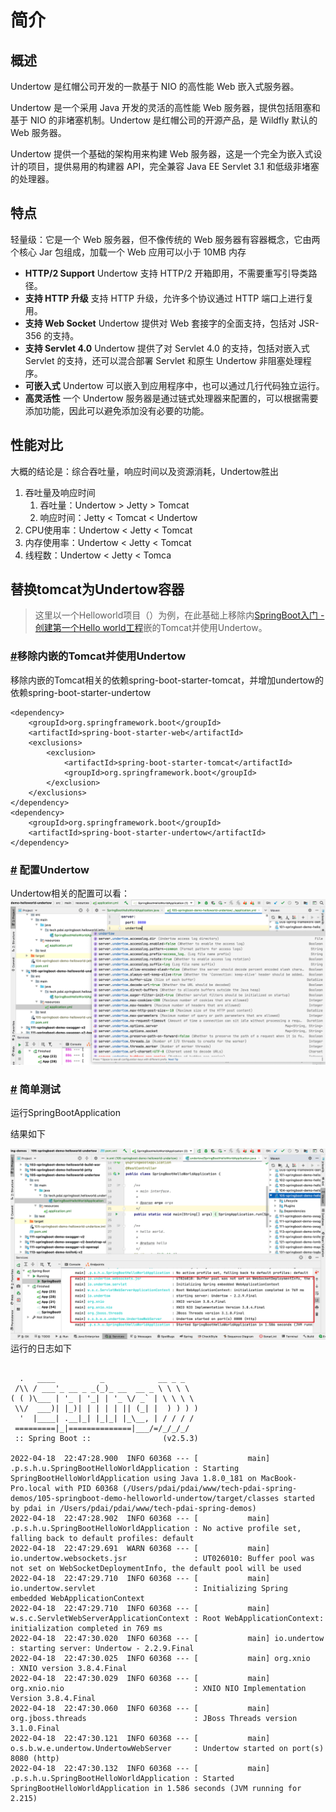 # 简介
## 概述
Undertow 是红帽公司开发的一款基于 NIO 的高性能 Web 嵌入式服务器。

Undertow 是一个采用 Java 开发的灵活的高性能 Web 服务器，提供包括阻塞和基于 NIO 的非堵塞机制。Undertow 是红帽公司的开源产品，是 Wildfly 默认的 Web 服务器。

Undertow 提供一个基础的架构用来构建 Web 服务器，这是一个完全为嵌入式设计的项目，提供易用的构建器 API，完全兼容 Java EE Servlet 3.1 和低级非堵塞的处理器。

## 特点
轻量级：它是一个 Web 服务器，但不像传统的 Web 服务器有容器概念，它由两个核心 Jar 包组成，加载一个 Web 应用可以小于 10MB 内存
- **HTTP/2 Support** Undertow 支持 HTTP/2 开箱即用，不需要重写引导类路径。
- **支持 HTTP 升级** 支持 HTTP 升级，允许多个协议通过 HTTP 端口上进行复用。
- **支持 Web Socket** Undertow 提供对 Web 套接字的全面支持，包括对 JSR-356 的支持。
- **支持 Servlet 4.0** Undertow 提供了对 Servlet 4.0 的支持，包括对嵌入式 Servlet 的支持，还可以混合部署 Servlet 和原生 Undertow 非阻塞处理程序。
- **可嵌入式** Undertow 可以嵌入到应用程序中，也可以通过几行代码独立运行。
- **高灵活性** 一个 Undertow 服务器是通过链式处理器来配置的，可以根据需要添加功能，因此可以避免添加没有必要的功能。
## 性能对比
大概的结论是：综合吞吐量，响应时间以及资源消耗，Undertow胜出

1. 吞吐量及响应时间
    1. 吞吐量：Undertow > Jetty > Tomcat
    2. 响应时间：Jetty < Tomcat < Undertow
2. CPU使用率：Undertow < Jetty < Tomcat
3. 内存使用率：Undertow < Jetty < Tomcat
4. 线程数：Undertow < Jetty < Tomca

## 替换tomcat为Undertow容器

> 这里以一个Helloworld项目（）为例，在此基础上移除内[SpringBoot入门 - 创建第一个Hello world工程](https://pdai.tech/md/spring/springboot/springboot-x-hello-world.html)嵌的Tomcat并使用Undertow。

### [#](#移除内嵌的tomcat并使用undertow)移除内嵌的Tomcat并使用Undertow

移除内嵌的Tomcat相关的依赖spring-boot-starter-tomcat，并增加undertow的依赖spring-boot-starter-undertow

```
<dependency>
    <groupId>org.springframework.boot</groupId>
    <artifactId>spring-boot-starter-web</artifactId>
    <exclusions>
        <exclusion>
            <artifactId>spring-boot-starter-tomcat</artifactId>
            <groupId>org.springframework.boot</groupId>
        </exclusion>
    </exclusions>
</dependency>
<dependency>
    <groupId>org.springframework.boot</groupId>
    <artifactId>spring-boot-starter-undertow</artifactId>
</dependency>
```

### [#](#配置undertow) 配置Undertow

Undertow相关的配置可以看：
![Pasted image 20240130184705](https://raw.githubusercontent.com/sameal153/PicturePool/master/PicturePool/laptop202404091001318.png)

### [#](#简单测试) 简单测试

运行SpringBootApplication

结果如下

![Pasted image 20240130184715](https://raw.githubusercontent.com/sameal153/PicturePool/master/PicturePool/laptop202404091002682.png)运行的日志如下

```

  .   ____          _            __ _ _
 /\\ / ___'_ __ _ _(_)_ __  __ _ \ \ \ \
( ( )\___ | '_ | '_| | '_ \/ _` | \ \ \ \
 \\/  ___)| |_)| | | | | || (_| |  ) ) ) )
  '  |____| .__|_| |_|_| |_\__, | / / / /
 =========|_|==============|___/=/_/_/_/
 :: Spring Boot ::                (v2.5.3)

2022-04-18  22:47:28.900  INFO 60368 --- [           main] .p.s.h.u.SpringBootHelloWorldApplication : Starting SpringBootHelloWorldApplication using Java 1.8.0_181 on MacBook-Pro.local with PID 60368 (/Users/pdai/pdai/www/tech-pdai-spring-demos/105-springboot-demo-helloworld-undertow/target/classes started by pdai in /Users/pdai/pdai/www/tech-pdai-spring-demos)
2022-04-18  22:47:28.902  INFO 60368 --- [           main] .p.s.h.u.SpringBootHelloWorldApplication : No active profile set, falling back to default profiles: default
2022-04-18  22:47:29.691  WARN 60368 --- [           main] io.undertow.websockets.jsr               : UT026010: Buffer pool was not set on WebSocketDeploymentInfo, the default pool will be used
2022-04-18  22:47:29.710  INFO 60368 --- [           main] io.undertow.servlet                      : Initializing Spring embedded WebApplicationContext
2022-04-18  22:47:29.710  INFO 60368 --- [           main] w.s.c.ServletWebServerApplicationContext : Root WebApplicationContext: initialization completed in 769 ms
2022-04-18  22:47:30.020  INFO 60368 --- [           main] io.undertow                              : starting server: Undertow - 2.2.9.Final
2022-04-18  22:47:30.025  INFO 60368 --- [           main] org.xnio                                 : XNIO version 3.8.4.Final
2022-04-18  22:47:30.029  INFO 60368 --- [           main] org.xnio.nio                             : XNIO NIO Implementation Version 3.8.4.Final
2022-04-18  22:47:30.060  INFO 60368 --- [           main] org.jboss.threads                        : JBoss Threads version 3.1.0.Final
2022-04-18  22:47:30.121  INFO 60368 --- [           main] o.s.b.w.e.undertow.UndertowWebServer     : Undertow started on port(s) 8080 (http)
2022-04-18  22:47:30.132  INFO 60368 --- [           main] .p.s.h.u.SpringBootHelloWorldApplication : Started SpringBootHelloWorldApplication in 1.586 seconds (JVM running for 2.215)
```



